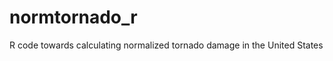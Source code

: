 normtornado_r
=============

R code towards calculating normalized tornado damage in the United States
